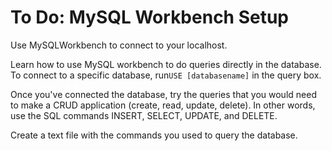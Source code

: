 <div class="module_description active_lesson_with_video ">
									
<h1>To Do: MySQL Workbench Setup</h1>
<p>
 Use MySQLWorkbench to connect to your localhost.</p>
<p>
 Learn how to use MySQL workbench to do queries directly in the database. To connect to a specific database, run<code>USE [databasename]</code> in the query box.</p><p>Once you've connected the database, try the queries that you would need to make a CRUD application (create, read, update, delete). In other words, use the SQL commands INSERT, SELECT, UPDATE, and DELETE.</p>
<p>
 Create a text file with the commands you used to query the database.</p>
        
</div>
